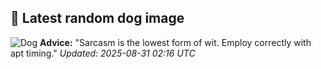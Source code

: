 ## 🐶 Latest random dog image
![Dog](https://images.dog.ceo/breeds/mudhol-indian/Indian-Mudhol.jpg)
**Advice:** "Sarcasm is the lowest form of wit. Employ correctly with apt timing."
*Updated: 2025-08-31 02:16 UTC*
